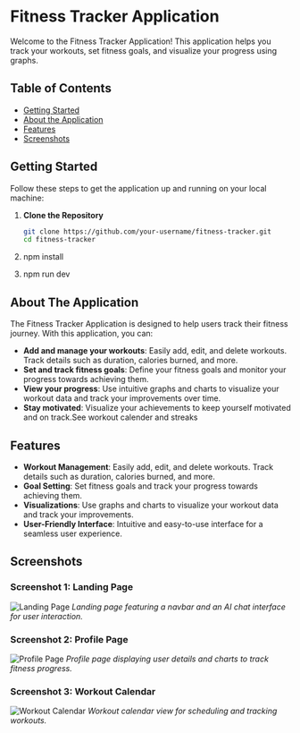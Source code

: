 # Fitness Tracker Application

Welcome to the Fitness Tracker Application! This application helps you track your workouts, set fitness goals, and visualize your progress using graphs.

## Table of Contents

- [Getting Started](#getting-started)
- [About the Application](#about-the-application)
- [Features](#features)
- [Screenshots](#screenshots)

## Getting Started

Follow these steps to get the application up and running on your local machine:

1. **Clone the Repository**

   ```bash
   git clone https://github.com/your-username/fitness-tracker.git
   cd fitness-tracker

2. npm install

3. npm run dev


## About The Application

The Fitness Tracker Application is designed to help users track their fitness journey. With this application, you can:

- **Add and manage your workouts**: Easily add, edit, and delete workouts. Track details such as duration, calories burned, and more.
- **Set and track fitness goals**: Define your fitness goals and monitor your progress towards achieving them.
- **View your progress**: Use intuitive graphs and charts to visualize your workout data and track your improvements over time.
- **Stay motivated**: Visualize your achievements to keep yourself motivated and on track.See workout calender and streaks

## Features

- **Workout Management**: Easily add, edit, and delete workouts. Track details such as duration, calories burned, and more.
- **Goal Setting**: Set fitness goals and track your progress towards achieving them.
- **Visualizations**: Use graphs and charts to visualize your workout data and track your improvements.
- **User-Friendly Interface**: Intuitive and easy-to-use interface for a seamless user experience.


## Screenshots

### Screenshot 1: Landing Page

![Landing Page](./public/landing.png)
*Landing page featuring a navbar and an AI chat interface for user interaction.*

### Screenshot 2: Profile Page

![Profile Page](./public/profile.png)
*Profile page displaying user details and charts to track fitness progress.*

### Screenshot 3: Workout Calendar

![Workout Calendar](./public/calender.png)
*Workout calendar view for scheduling and tracking workouts.*






